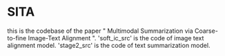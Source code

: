 # SITA
this is the codebase of the paper " Multimodal Summarization via Coarse-to-fine Image-Text Alignment ".
'soft_ic_src' is the code of image text alignment model.
'stage2_src' is the code of text summarization model.
